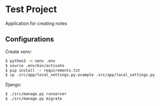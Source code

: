 # Test Project
Application for creating notes

## Configurations

Create venv:
```sh
$ python3 -m venv .env
$ source .env/bin/activate
$ pip install -r requirements.txt
$ cp .src/app/local_settings.py.example .src/app/local_settings.py
```

Django:
```sh
$ ./src/manage.py runserver
$ ./src/manage.py migrate